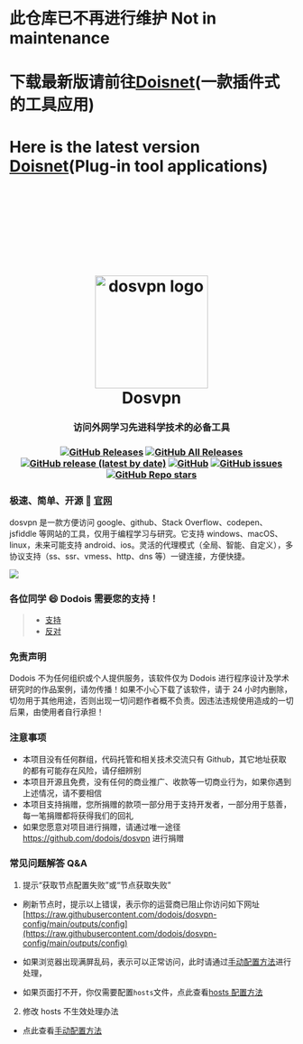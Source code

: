 # 此仓库已不再进行维护  Not in maintenance
# 下载最新版请前往[Doisnet](https://github.com/dodois/Doisnet)(一款插件式的工具应用)
# Here is the latest version [Doisnet](https://github.com/dodois/Doisnet)(Plug-in tool applications)
<br/>
<br/>
<br/>
<br/>
<br/>
<br/>
<br/>

<h1 align="center">
  <a href="https://github.com/dodois/dosvpn"><img src="https://user-images.githubusercontent.com/73285310/97069620-0edd5a80-1604-11eb-965f-79582462d6e5.png" alt="dosvpn logo" width="200"></a>
  <br>
  Dosvpn 
  <h3 align="center">访问外网学习先进科学技术的必备工具</h3>
  <h3 align="center">

[![GitHub Releases](https://img.shields.io/github/downloads/dodois/dosvpn/latest/total)](https://github.com/dodois/dosvpn/releases)
[![GitHub All Releases](https://img.shields.io/github/downloads/dodois/dosvpn/total)](https://github.com/dodois/dosvpn/releases)
[![GitHub release (latest by date)](https://img.shields.io/github/v/release/dodois/dosvpn)](https://github.com/dodois/dosvpn/releases)
[![GitHub](https://img.shields.io/github/license/dodois/dosvpn)](https://github.com/dodois/dosvpn)
[![GitHub issues](https://img.shields.io/github/issues/dodois/dosvpn)](https://github.com/dodois/dosvpn/issues)
[![GitHub Repo stars](https://img.shields.io/github/stars/dodois/dosvpn?style=social)](https://github.com/dodois/dosvpn)

  </h3>

</h1>

### 极速、简单、开源 🚀 [官网](https://dodois.github.io/)

dosvpn 是一款方便访问 google、github、Stack Overflow、codepen、jsfiddle 等网站的工具，仅用于编程学习与研究。它支持 windows、macOS、linux，未来可能支持 android、ios。灵活的代理模式（全局、智能、自定义），多协议支持（ss、ssr、vmess、http、dns 等）一键连接，方便快捷。

![](https://user-images.githubusercontent.com/73285310/97081474-3dbff480-1635-11eb-867c-c89a49c30fdc.gif)

### 各位同学 😄 Dodois 需要您的支持！

> - [支持](https://github.com/dodois/dosvpn/issues/9)
> - [反对](https://github.com/dodois/dosvpn/issues/10)

### 免责声明

Dodois 不为任何组织或个人提供服务，该软件仅为 Dodois 进行程序设计及学术研究时的作品案例，请勿传播！如果不小心下载了该软件，请于 24 小时内删除，切勿用于其他用途，否则出现一切问题作者概不负责。因违法违规使用造成的一切后果，由使用者自行承担！

### 注意事项

- 本项目没有任何群组，代码托管和相关技术交流只有 Github，其它地址获取的都有可能存在风险，请仔细辨别
- 本项目开源且免费，没有任何的商业推广、收款等一切商业行为，如果你遇到上述情况，请不要相信
- 本项目支持捐赠，您所捐赠的款项一部分用于支持开发者，一部分用于慈善，每一笔捐赠都将获得我们的回礼
- 如果您愿意对项目进行捐赠，请通过唯一途径 https://github.com/dodois/dosvpn 进行捐赠

### 常见问题解答 Q&A

1. 提示“获取节点配置失败”或“节点获取失败”

  - 刷新节点时，提示以上错误，表示你的运营商已阻止你访问如下网址[https://raw.githubusercontent.com/dodois/dosvpn-config/main/outputs/config](https://raw.githubusercontent.com/dodois/dosvpn-config/main/outputs/config)
  
  - 如果浏览器出现满屏乱码，表示可以正常访问，此时请通过[手动配置方法](https://github.com/dodois/dosvpn/blob/main/manual.md)进行处理，
  - 如果页面打不开，你仅需要配置```hosts```文件，点此查看[hosts 配置方法](https://github.com/dodois/dosvpn/blob/main/hosts.md)

2. 修改 hosts 不生效处理办法
  - 点此查看[手动配置方法](https://github.com/dodois/dosvpn/blob/main/manual.md)

